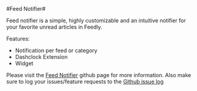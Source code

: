 #Feed Notifier#

[](!https://raw.githubusercontent.com/madhur/dashclock-feedly-extension/develop/res/drawable-xhdpi/ic_launcher.png)

Feed notifier is a simple, highly customizable and an intuitive notifier for your favorite unread articles in Feedly.



Features:

* Notification per feed or category
* Dashclock Extension
* Widget

	 
Please visit the [Feed Notifier](https://github.com/madhur/dashclock-feedly-extension) github page for more information. Also make sure to log your issues/feature requests to the [Github issue log](https://github.com/madhur/dashclock-feedly-extension/issues?state=open)
